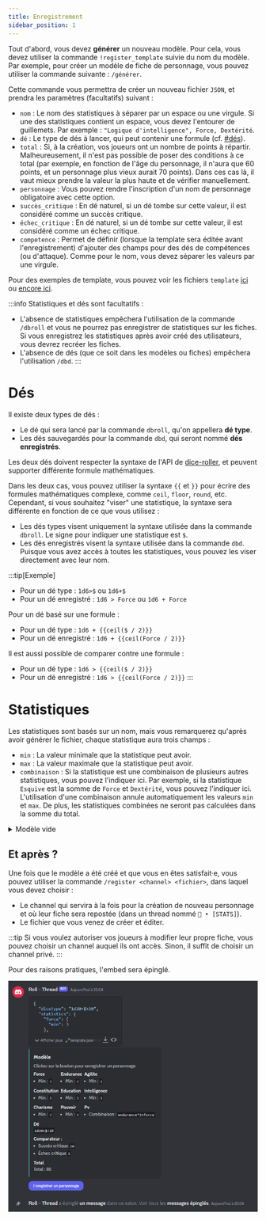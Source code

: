 ```yaml
---
title: Enregistrement
sidebar_position: 1
---
```


Tout d'abord, vous devez **générer** un nouveau modèle. Pour cela, vous devez utiliser la commande `!register_template` suivie du nom du modèle. Par exemple, pour créer un modèle de fiche de personnage, vous pouvez utiliser la commande suivante : `/générer`.

Cette commande vous permettra de créer un nouveau fichier `JSON`, et prendra les paramètres (facultatifs) suivant :
- `nom` : Le nom des statistiques à séparer par un espace ou une virgule. Si une des statistiques contient un espace, vous devez l'entourer de guillemets. Par exemple : `"Logique d'intelligence", Force, Dextérité`.
- `dé` : Le type de dés à lancer, qui peut contenir une formule (cf. [#dés](#dés)).
- `total` : Si, à la création, vos joueurs ont un nombre de points à répartir. Malheureusement, il n'est pas possible de poser des conditions à ce total (par exemple, en fonction de l'âge du personnage, il n'aura que 60 points, et un personnage plus vieux aurait 70 points). Dans ces cas là, il vaut mieux prendre la valeur la plus haute et de vérifier manuellement.
- `personnage` : Vous pouvez rendre l'inscription d'un nom de personnage obligatoire avec cette option.
- `succès_critique` : En dé naturel, si un dé tombe sur cette valeur, il est considéré comme un succès critique.
- `échec_critique` : En dé naturel, si un dé tombe sur cette valeur, il est considéré comme un échec critique.
- `competence` : Permet de définir (lorsque la template sera éditée avant l'enregistrement) d'ajouter des champs pour des dés de compétences (ou d'attaque). Comme pour le nom, vous devez séparer les valeurs par une virgule.

Pour des exemples de template, vous pouvez voir les fichiers `template` [ici](https://github.com/Dicelette/discord-dicelette/tree/main/template) ou [encore ici](register/template).

:::info
Statistiques et dés sont facultatifs :
- L'absence de statistiques empêchera l'utilisation de la commande `/dbroll` et vous ne pourrez pas enregistrer de statistiques sur les fiches. Si vous enregistrez les statistiques après avoir créé des utilisateurs, vous devrez recréer les fiches.
- L'absence de dés (que ce soit dans les modèles ou fiches) empêchera l'utilisation `/dbd`. 
:::

# Dés

Il existe deux types de dés :
- Le dé qui sera lancé par la commande `dbroll`, qu'on appellera **dé type**.
- Les dés sauvegardés pour la commande `dbd`, qui seront nommé **dés enregistrés**.

Les deux dés doivent respecter la syntaxe de l'API de [dice-roller](https://dice-roller.github.io/documentation/), et peuvent supporter différente formule mathématiques. 

Dans les deux cas, vous pouvez utiliser la syntaxe `{{` et `}}` pour écrire des formules mathématiques complexe, comme `ceil`, `floor`, `round`, etc. Cependant, si vous souhaitez "viser" une statistique, la syntaxe sera différente en fonction de ce que vous utilisez :
- Les dés types visent uniquement la syntaxe utilisée dans la commande `dbroll`. Le signe pour indiquer une statistique est `$`.
- Les dés enregistrés visent la syntaxe utilisée dans la commande `dbd`. Puisque vous avez accès à toutes les statistiques, vous pouvez les viser directement avec leur nom.

:::tip[Exemple]
- Pour un dé type : `1d6>$` ou `1d6+$`
- Pour un dé enregistré : `1d6 > Force` ou `1d6 + Force`

Pour un dé basé sur une formule :
- Pour un dé type : `1d6 + {{ceil($ / 2)}}`
- Pour un dé enregistré : `1d6 + {{ceil(Force / 2)}}`

Il est aussi possible de comparer contre une formule :
- Pour un dé type : `1d6 > {{ceil($ / 2)}}`
- Pour un dé enregistré : `1d6 > {{ceil(Force / 2)}}`
:::

# Statistiques

Les statistiques sont basés sur un nom, mais vous remarquerez qu'après avoir générer le fichier, chaque statistique aura trois champs :
- `min` : La valeur minimale que la statistique peut avoir.
- `max` : La valeur maximale que la statistique peut avoir.
- `combinaison` : Si la statistique est une combinaison de plusieurs autres statistiques, vous pouvez l'indiquer ici. Par exemple, si la statistique `Esquive` est la somme de `Force` et `Dextérité`, vous pouvez l'indiquer ici. L'utilisation d'une combinaison annule automatiquement les valeurs `min` et `max`. De plus, les statistiques combinées ne seront pas calculées dans la somme du total.

<details>
  <summary>Modèle vide</summary>
  ```json
  {
  "charName": false,
  "statistics": {
    "NOM": {
      "min": 1,
	  "max": 20,
	  "combinaison": ""
    },
	"COMBINAISON": {
	  "combinaison": "NOM*2"
    },
  },
  "diceType": "",
  "critical": {
    "failure": 1,
    "success": 20
  },
  "total": 0,
  "damage": {
    "NOM": ""
  }
}
```
</details> 

## Et après ?

Une fois que le modèle a été créé et que vous en êtes satisfait·e, vous pouvez utiliser la commande `/register <channel> <fichier>`, dans laquel vous devez choisir :
- Le channel qui servira à la fois pour la création de nouveau personnage et où leur fiche sera repostée (dans un thread nommé `📝 • [STATS]`).
- Le fichier que vous venez de créer et éditer.

:::tip
Si vous voulez autoriser vos joueurs à modifier leur propre fiche, vous pouvez choisir un channel auquel ils ont accès. Sinon, il suffit de choisir un channel privé.
:::

Pour des raisons pratiques, l'embed sera épinglé.

![embed](../../assets/register/embed_template.png)